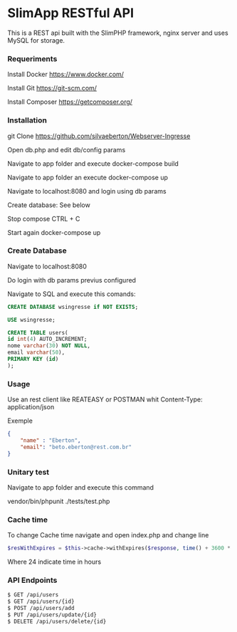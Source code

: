 # SlimApp RESTful API

This is a REST api built with the SlimPHP framework, nginx server and uses MySQL for storage.

### Requeriments

Install Docker https://www.docker.com/

Install Git https://git-scm.com/

Install Composer https://getcomposer.org/


### Installation

git Clone https://github.com/silvaeberton/Webserver-Ingresse

Open db.php and edit db/config params

Navigate to app folder and execute docker-compose build

Navigate to app folder an execute docker-compose up

Navigate to localhost:8080 and login using db params

Create database: See below

Stop compose CTRL + C

Start again docker-compose up

### Create Database

Navigate to localhost:8080

Do login with db params previus configured

Navigate to SQL and execute this comands:

```SQL
CREATE DATABASE wsingresse if NOT EXISTS;

USE wsingresse;

CREATE TABLE users(
id int(4) AUTO_INCREMENT;
nome varchar(30) NOT NULL,
email varchar(50),
PRIMARY KEY (id)
);
```
### Usage

Use an rest client like REATEASY or POSTMAN whit Content-Type: application/json

Exemple
```json
{
    "name" : "Eberton",
    "email": "beto.eberton@rest.com.br"    
}
```

### Unitary test

Navigate to app folder and execute this command

vendor/bin/phpunit ./tests/test.php

### Cache time

To change Cache time navigate and open index.php and change line
```php
$resWithExpires = $this->cache->withExpires($response, time() + 3600 * 24);
```
Where 24 indicate time in hours

### API Endpoints
```sh
$ GET /api/users
$ GET /api/users/{id}
$ POST /api/users/add
$ PUT /api/users/update/{id}
$ DELETE /api/users/delete/{id}
```
